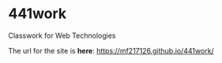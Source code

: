 # 441work
Classwork for Web Technologies

The url for the site is **here**:
https://mf217126.github.io/441work/
